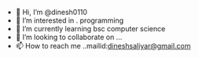 - 👋 Hi, I’m @dinesh0110
- 👀 I’m interested in . programming
- 🌱 I’m currently learning bsc computer science
- 💞️ I’m looking to collaborate on ...
- 📫 How to reach me ..mailid:dineshsaliyar@gmail.com

<!---
dinesh0110/dinesh0110 is a ✨ special ✨ repository because its `README.md` (this file) appears on your GitHub profile.
You can click the Preview link to take a look at your changes.
--->
